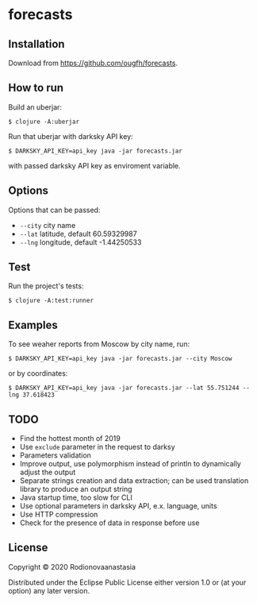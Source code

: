 # forecasts

## Installation

Download from https://github.com/ougfh/forecasts.

## How to run

Build an uberjar:

    $ clojure -A:uberjar

Run that uberjar with darksky API key:

    $ DARKSKY_API_KEY=api_key java -jar forecasts.jar

with passed darksky API key as enviroment variable.

## Options

Options that can be passed:

- `--city` city name
- `--lat` latitude, default 60.59329987
- `--lng` longitude, default -1.44250533

## Test

Run the project's tests:

    $ clojure -A:test:runner

## Examples

To see weaher reports from Moscow by city name, run:

    $ DARKSKY_API_KEY=api_key java -jar forecasts.jar --city Moscow

or by coordinates:

    $ DARKSKY_API_KEY=api_key java -jar forecasts.jar --lat 55.751244 --lng 37.618423

## TODO

- Find the hottest month of 2019
- Use `exclude` parameter in the request to darksy
- Parameters validation
- Improve output, use polymorphism instead of println to dynamically adjust the output
- Separate strings creation and data extraction; can be used translation library to produce an output string
- Java startup time, too slow for CLI
- Use optional parameters in darksky API, e.x. language, units
- Use HTTP compression
- Check for the presence of data in response before use

## License

Copyright © 2020 Rodionovaanastasia

Distributed under the Eclipse Public License either version 1.0 or (at
your option) any later version.
